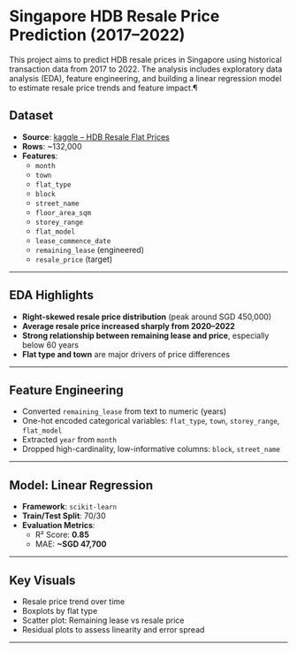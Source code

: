 # Singapore HDB Resale Price Prediction (2017–2022)
This project aims to predict HDB resale prices in Singapore using historical transaction data from 2017 to 2022. The analysis includes exploratory data analysis (EDA), feature engineering, and building a linear regression model to estimate resale price trends and feature impact.¶

## Dataset

- **Source**: [kaggle – HDB Resale Flat Prices]((https://www.kaggle.com/datasets/mikelll/singapore-housing-price-20172022))
- **Rows**: ~132,000
- **Features**:  
  - `month`  
  - `town`  
  - `flat_type`
  - `block`
  - `street_name`
  - `floor_area_sqm`  
  - `storey_range`  
  - `flat_model`  
  - `lease_commence_date`  
  - `remaining_lease` (engineered)  
  - `resale_price` (target)

---

## EDA Highlights

- **Right-skewed resale price distribution** (peak around SGD 450,000)
- **Average resale price increased sharply from 2020–2022**
- **Strong relationship between remaining lease and price**, especially below 60 years
- **Flat type and town** are major drivers of price differences

---

## Feature Engineering

- Converted `remaining_lease` from text to numeric (years)
- One-hot encoded categorical variables: `flat_type`, `town`, `storey_range`, `flat_model`
- Extracted `year` from `month`
- Dropped high-cardinality, low-informative columns: `block`, `street_name`

---

## Model: Linear Regression

- **Framework**: `scikit-learn`
- **Train/Test Split**: 70/30
- **Evaluation Metrics**:
  - R² Score: **0.85**
  - MAE: **~SGD 47,700**

---

## Key Visuals

- Resale price trend over time  
- Boxplots by flat type  
- Scatter plot: Remaining lease vs resale price  
- Residual plots to assess linearity and error spread

---
